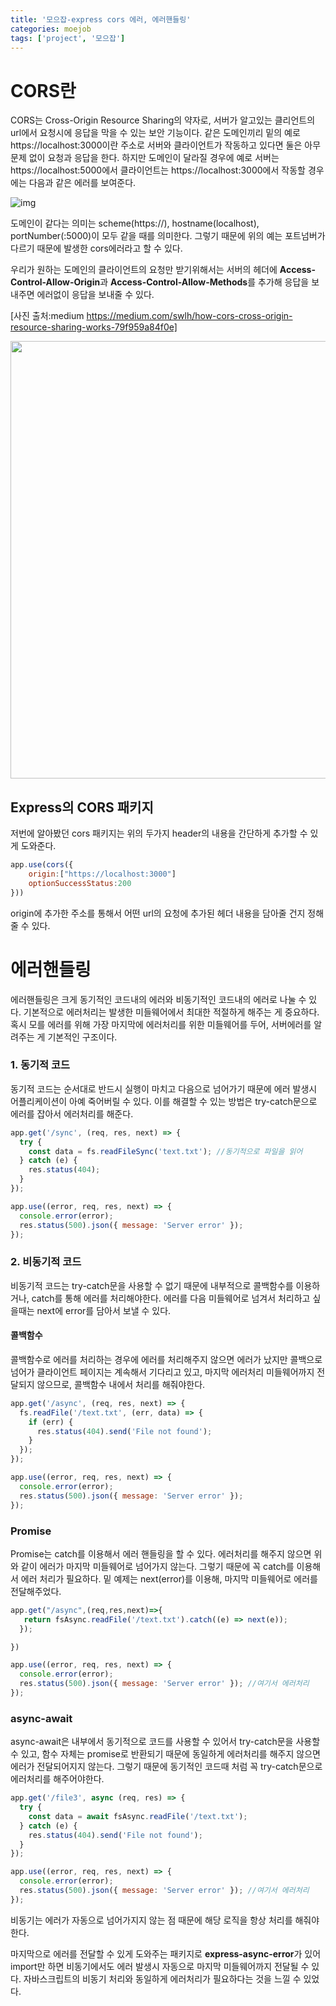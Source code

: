 ```yaml
---
title: '모으잡-express cors 에러, 에러핸들링'
categories: moejob
tags: ['project', '모으잡']
---
```


# CORS란

CORS는 Cross-Origin Resource Sharing의 약자로, 서버가 알고있는 클리언트의 url에서 요청시에 응답을 막을 수 있는 보안 기능이다. 같은 도메인끼리 밑의 예로 https://localhost:3000이란 주소로 서버와 클라이언트가 작동하고 있다면 둘은 아무 문제 없이 요청과 응답을 한다. 하지만 도메인이 달라질 경우에 예로 서버는 https://localhost:5000에서 클라이언트는 https://localhost:3000에서 작동할 경우에는 다음과 같은 에러를 보여준다.

![img](https://miro.medium.com/max/875/1*XxzATAY3-XDUvB2GJL2QnA.png)

도메인이 같다는 의미는 scheme(https://), hostname(localhost), portNumber(:5000)이 모두 같을 때를 의미한다. 그렇기 때문에 위의 예는 포트넘버가 다르기 때문에 발생한 cors에러라고 할 수 있다.

우리가 원하는 도메인의 클라이언트의 요청만 받기위해서는 서버의 헤더에 **Access-Control-Allow-Origin**과 **Access-Control-Allow-Methods**를 추가해 응답을 보내주면 에러없이 응답을 보내줄 수 있다.

[사진 출처:medium https://medium.com/swlh/how-cors-cross-origin-resource-sharing-works-79f959a84f0e]

<img src="https://miro.medium.com/max/875/0*SweGXbcps8xY31ds.png" width="700px" />

## Express의 CORS 패키지

저번에 알아봤던 cors 패키지는 위의 두가지 header의 내용을 간단하게 추가할 수 있게 도와준다.

```javascript
app.use(cors({
    origin:["https://localhost:3000"]
    optionSuccessStatus:200
}))
```

origin에 추가한 주소를 통해서 어떤 url의 요청에 추가된 헤더 내용을 담아줄 건지 정해줄 수 있다.

# 에러핸들링

에러핸들링은 크게 동기적인 코드내의 에러와 비동기적인 코드내의 에러로 나눌 수 있다. 기본적으로 에러처리는 발생한 미들웨어에서 최대한 적절하게 해주는 게 중요하다. 혹시 모를 에러를 위해 가장 마지막에 에러처리를 위한 미들웨어를 두어, 서버에러를 알려주는 게 기본적인 구조이다.

### 1. 동기적 코드

동기적 코드는 순서대로 반드시 실행이 마치고 다음으로 넘어가기 때문에 에러 발생시 어플리케이션이 아예 죽어버릴 수 있다. 이를 해결할 수 있는 방법은 try-catch문으로 에러를 잡아서 에러처리를 해준다.

```javascript
app.get('/sync', (req, res, next) => {
  try {
    const data = fs.readFileSync('text.txt'); //동기적으로 파일을 읽어
  } catch (e) {
    res.status(404);
  }
});

app.use((error, req, res, next) => {
  console.error(error);
  res.status(500).json({ message: 'Server error' });
});
```

### 2. 비동기적 코드

비동기적 코드는 try-catch문을 사용할 수 없기 때문에 내부적으로 콜백함수를 이용하거나, catch를 통해 에러를 처리해야한다. 에러를 다음 미들웨어로 넘겨서 처리하고 싶을때는 next에 error를 담아서 보낼 수 있다.

#### 콜백함수

콜백함수로 에러를 처리하는 경우에 에러를 처리해주지 않으면 에러가 났지만 콜백으로 넘어가 클라이언트 페이지는 계속해서 기다리고 있고, 마지막 에러처리 미들웨어까지 전달되지 않으므로, 콜백함수 내에서 처리를 해줘야한다.

```javascript
app.get('/async', (req, res, next) => {
  fs.readFile('/text.txt', (err, data) => {
    if (err) {
      res.status(404).send('File not found');
    }
  });
});

app.use((error, req, res, next) => {
  console.error(error);
  res.status(500).json({ message: 'Server error' });
});
```

### Promise

Promise는 catch를 이용해서 에러 핸들링을 할 수 있다. 에러처리를 해주지 않으면 위와 같이 에러가 마지막 미들웨어로 넘어가지 않는다. 그렇기 때문에 꼭 catch를 이용해서 에러 처리가 필요하다. 밑 예제는 next(error)를 이용해, 마지막 미들웨어로 에러를 전달해주었다.

```javascript
app.get("/async",(req,res,next)=>{
   return fsAsync.readFile('/text.txt').catch((e) => next(e));
  });

})

app.use((error, req, res, next) => {
  console.error(error);
  res.status(500).json({ message: 'Server error' }); //여기서 에러처리
});
```

### async-await

async-await은 내부에서 동기적으로 코드를 사용할 수 있어서 try-catch문을 사용할 수 있고, 함수 자체는 promise로 반환되기 때문에 동일하게 에러처리를 해주지 않으면 에러가 전달되어지지 않는다. 그렇기 때문에 동기적인 코드때 처럼 꼭 try-catch문으로 에러처리를 해주어야한다.

```javascript
app.get('/file3', async (req, res) => {
  try {
    const data = await fsAsync.readFile('/text.txt');
  } catch (e) {
    res.status(404).send('File not found');
  }
});

app.use((error, req, res, next) => {
  console.error(error);
  res.status(500).json({ message: 'Server error' }); //여기서 에러처리
});
```

비동기는 에러가 자동으로 넘어가지지 않는 점 때문에 해당 로직을 항상 처리를 해줘야한다.

마지막으로 에러를 전달할 수 있게 도와주는 패키지로 **express-async-error**가 있어 import만 하면 비동기에서도 에러 발생시 자동으로 마지막 미들웨어까지 전달될 수 있다. 자바스크립트의 비동기 처리와 동일하게 에러처리가 필요하다는 것을 느낄 수 있었다.
